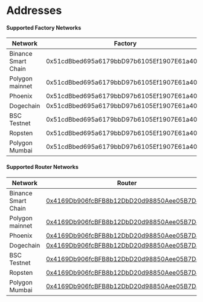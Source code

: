 # Addresses

#### Supported Factory Networks

| Network             | Factory                                    |
| ------------------- | ------------------------------------------ |
| Binance Smart Chain | 0x51cdBbed695a6179bbD97b6105Ef1907E61a403e |
| Polygon mainnet     | 0x51cdBbed695a6179bbD97b6105Ef1907E61a403e |
| Phoenix             | 0x51cdBbed695a6179bbD97b6105Ef1907E61a403e |
| Dogechain           | 0x51cdBbed695a6179bbD97b6105Ef1907E61a403e |
| BSC Testnet         | 0x51cdBbed695a6179bbD97b6105Ef1907E61a403e |
| Ropsten             | 0x51cdBbed695a6179bbD97b6105Ef1907E61a403e |
| Polygon Mumbai      | 0x51cdBbed695a6179bbD97b6105Ef1907E61a403e |

#### Supported Router Networks

| Network             | Router                                                                                                                          |
| ------------------- | ------------------------------------------------------------------------------------------------------------------------------- |
| Binance Smart Chain | [0x4169Db906fcBFB8b12DbD20d98850Aee05B7D889](https://bscscan.com/address/0x4169Db906fcBFB8b12DbD20d98850Aee05B7D889)            |
| Polygon mainnet     | [0x4169Db906fcBFB8b12DbD20d98850Aee05B7D889](https://polygonscan.com/address/0x4169Db906fcBFB8b12DbD20d98850Aee05B7D889)        |
| Phoenix             | [0x4169Db906fcBFB8b12DbD20d98850Aee05B7D889](https://phoenixplorer.com/address/0x4169Db906fcBFB8b12DbD20d98850Aee05B7D889)      |
| Dogechain           | [0x4169Db906fcBFB8b12DbD20d98850Aee05B7D889](https://explorer.dogechain.dog/address/0x4169Db906fcBFB8b12DbD20d98850Aee05B7D889) |
| BSC Testnet         | [0x4169Db906fcBFB8b12DbD20d98850Aee05B7D889](https://testnet.bscscan.com/address/0x4169Db906fcBFB8b12DbD20d98850Aee05B7D889)    |
| Ropsten             | [0x4169Db906fcBFB8b12DbD20d98850Aee05B7D889](https://ropsten.etherscan.io/address/0x4169Db906fcBFB8b12DbD20d98850Aee05B7D889)   |
| Polygon Mumbai      | [0x4169Db906fcBFB8b12DbD20d98850Aee05B7D889](https://mumbai.polygonscan.com/address/0x4169Db906fcBFB8b12DbD20d98850Aee05B7D889) |
